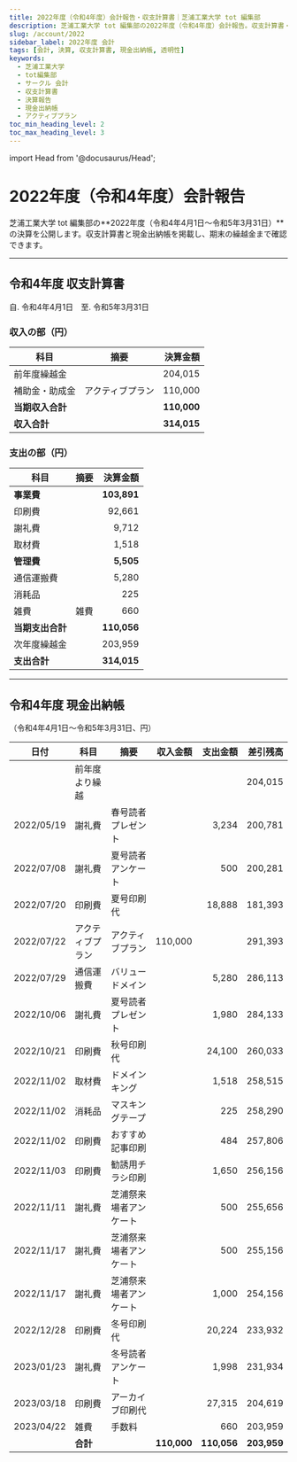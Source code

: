 ```yaml
---
title: 2022年度（令和4年度）会計報告・収支計算書｜芝浦工業大学 tot 編集部
description: 芝浦工業大学 tot 編集部の2022年度（令和4年度）会計報告。収支計算書・現金出納帳・事業費内訳・期末繰越の詳細を公開。
slug: /account/2022
sidebar_label: 2022年度 会計
tags: [会計, 決算, 収支計算書, 現金出納帳, 透明性]
keywords:
  - 芝浦工業大学
  - tot編集部
  - サークル 会計
  - 収支計算書
  - 決算報告
  - 現金出納帳
  - アクティブプラン
toc_min_heading_level: 2
toc_max_heading_level: 3
---
```


import Head from '@docusaurus/Head';

<Head>
  <link rel="canonical" href="https://tot-book.vercel.app/docs/account/2022" />
  <script type="application/ld+json">
    {JSON.stringify({
      "@context": "https://schema.org",
      "@type": "Report",
      "name": "2022年度（令和4年度）会計報告・収支計算書｜芝浦工業大学 tot 編集部",
      "description": "芝浦工業大学 tot 編集部の2022年度（令和4年度）会計報告。収支計算書・現金出納帳・事業費内訳・期末繰越の詳細を公開。",
      "inLanguage": "ja",
      "datePublished": "2023-03-31",
      "dateModified": "2023-03-31",
      "url": "https://tot-book.vercel.app/docs/account/2022",
      "image": "https://tot-book.vercel.app/img/og/og-2022-finance.png",
      "publisher": {
        "@type": "Organization",
        "name": "芝浦工業大学 tot 編集部",
        "url": "https://tot-book.vercel.app/",
        "logo": {
          "@type": "ImageObject",
          "url": "https://tot-book.vercel.app/img/logo.png"
        }
      },
      "about": [
        {"@type": "Thing", "name": "会計報告"},
        {"@type": "Thing", "name": "収支計算書"},
        {"@type": "Thing", "name": "現金出納帳"}
      ],
      "isPartOf": {"@type": "CreativeWorkSeries", "name": "活動記録・会計"}
    })}
  </script>
</Head>

# 2022年度（令和4年度）会計報告

芝浦工業大学 tot 編集部の**2022年度（令和4年4月1日〜令和5年3月31日）**の決算を公開します。収支計算書と現金出納帳を掲載し、期末の繰越金まで確認できます。

---

## 令和4年度 収支計算書  
自. 令和4年4月1日　至. 令和5年3月31日

### 収入の部（円）

| 科目             | 摘要             |  決算金額 |
| ---------------- | ---------------- | --------: |
| 前年度繰越金     |                  |   204,015 |
| 補助金・助成金   | アクティブプラン |   110,000 |
| **当期収入合計** |                  | **110,000** |
| **収入合計**     |                  | **314,015** |

### 支出の部（円）

| 科目             | 摘要 |  決算金額 |
| ---------------- | ---- | --------: |
| **事業費**       |      | **103,891** |
| 印刷費           |      |    92,661 |
| 謝礼費           |      |     9,712 |
| 取材費           |      |     1,518 |
| **管理費**       |      |   **5,505** |
| 通信運搬費       |      |     5,280 |
| 消耗品           |      |       225 |
| 雑費             | 雑費 |       660 |
| **当期支出合計** |      | **110,056** |
| 次年度繰越金     |      |   203,959 |
| **支出合計**     |      | **314,015** |

---

## 令和4年度 現金出納帳  
（令和4年4月1日〜令和5年3月31日、円）

| 日付       | 科目             | 摘要                   | 収入金額 | 支出金額 | 差引残高 |
| ---------- | ---------------- | ---------------------- | -------: | -------: | -------: |
|            | 前年度より繰越   |                        |          |          | 204,015  |
| 2022/05/19 | 謝礼費           | 春号読者プレゼント     |          | 3,234    | 200,781  |
| 2022/07/08 | 謝礼費           | 夏号読者アンケート     |          | 500      | 200,281  |
| 2022/07/20 | 印刷費           | 夏号印刷代             |          | 18,888   | 181,393  |
| 2022/07/22 | アクティブプラン | アクティブプラン       | 110,000  |          | 291,393  |
| 2022/07/29 | 通信運搬費       | バリュードメイン       |          | 5,280    | 286,113  |
| 2022/10/06 | 謝礼費           | 夏号読者プレゼント     |          | 1,980    | 284,133  |
| 2022/10/21 | 印刷費           | 秋号印刷代             |          | 24,100   | 260,033  |
| 2022/11/02 | 取材費           | ドメインキング         |          | 1,518    | 258,515  |
| 2022/11/02 | 消耗品           | マスキングテープ       |          | 225      | 258,290  |
| 2022/11/02 | 印刷費           | おすすめ記事印刷       |          | 484      | 257,806  |
| 2022/11/03 | 印刷費           | 勧誘用チラシ印刷       |          | 1,650    | 256,156  |
| 2022/11/11 | 謝礼費           | 芝浦祭来場者アンケート |          | 500      | 255,656  |
| 2022/11/17 | 謝礼費           | 芝浦祭来場者アンケート |          | 500      | 255,156  |
| 2022/11/17 | 謝礼費           | 芝浦祭来場者アンケート |          | 1,000    | 254,156  |
| 2022/12/28 | 印刷費           | 冬号印刷代             |          | 20,224   | 233,932  |
| 2023/01/23 | 謝礼費           | 冬号読者アンケート     |          | 1,998    | 231,934  |
| 2023/03/18 | 印刷費           | アーカイブ印刷代       |          | 27,315   | 204,619  |
| 2023/04/22 | 雑費             | 手数料                 |          | 660      | 203,959  |
|            | **合計**         |                        | **110,000** | **110,056** | **203,959** |
